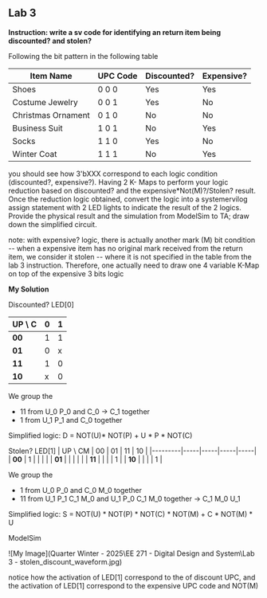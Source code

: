 ## Lab 3
**Instruction: write a sv code for identifying an return item being discounted? and stolen?**

Following the bit pattern in the following table

| Item Name          | UPC Code | Discounted? | Expensive? |
|--------------------|---------|-------------|------------|
| Shoes            | 0 0 0   | Yes         | Yes        |
| Costume Jewelry  | 0 0 1   | Yes         | No         |
| Christmas Ornament | 0 1 0 | No          | No         |
| Business Suit    | 1 0 1   | No          | Yes        |
| Socks           | 1 1 0   | Yes         | No         |
| Winter Coat     | 1 1 1   | No          | Yes        |

you should see how 3'bXXX correspond to each logic condition (discounted?, expensive?). Having 2 K- Maps to perform your logic reduction based on discounted? and the expensive*Not(M)?/Stolen? result. 
Once the reduction logic obtained, convert the logic into a systemervilog assign statement with 2 LED lights to indicate the result of the 2 logics. Provide the physical result and the simulation from ModelSim to TA; draw down the simplified circuit.

note: with expensive? logic, there is actually another mark (M) bit condition -- when a expensive item has no original mark received from the return item, we consider it stolen -- where it is not specified in the table from the lab 3 instruction. Therefore, one actually need to draw one 4 variable K-Map on top of the expensive 3 bits logic

**My Solution**

Discounted? LED[0]

| UP \ C | 0  | 1  |
|--------|----|----|
| **00** |  1  |  1  |
| **01** |  0  | x   |
| **11** |  1  | 0   |
| **10** |  x  |  0  |

We group the 
- 11 from U_0 P_0 and C_0 $\to$ C_1 together
- 1 from U_1 P_1 and C_0 together

Simplified logic: D = NOT(U)* NOT(P) + U * P * NOT(C)


Stolen? LED[1]
| UP \ CM | 00  | 01  | 11  | 10  |
|---------|-----|-----|-----|-----|
| **00**  |  1   |     |     |     |
| **01**  |     |     |     |     |
| **11**  |     |     |     |  1   |
| **10**  |     |     |     |  1   |

We group the 
- 1 from U_0 P_0 and C_0 M_0  together
- 11 from U_1 P_1 C_1 M_0 and U_1 P_0 C_1 M_0 together $\to$ C_1 M_0 U_1

Simplified logic: S = NOT(U) * NOT(P) * NOT(C) * NOT(M) + C * NOT(M) * U

ModelSim

![My Image](Quarter Winter - 2025\EE 271 - Digital Design and System\Lab 3 - stolen_discount_waveform.jpg)

notice how the activation of LED[1] correspond to the of discount UPC, and the activation of LED[1] correspond to the expensive UPC code and NOT(M)